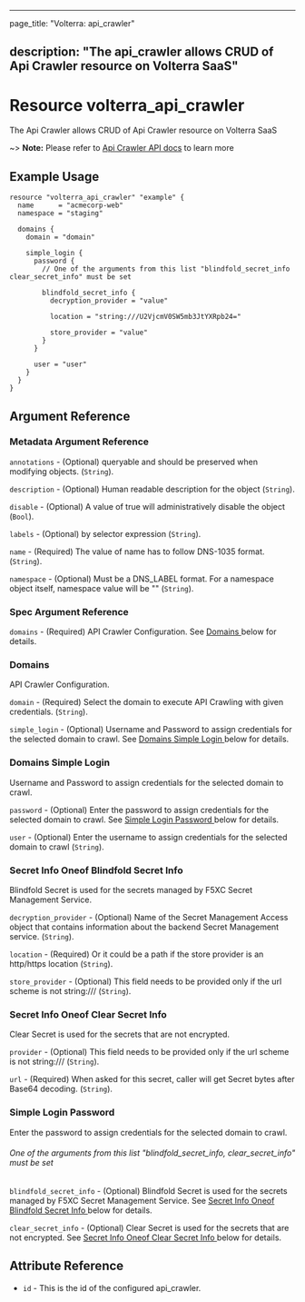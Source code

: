 ---

page_title: "Volterra: api_crawler"

description: "The api_crawler allows CRUD of Api Crawler resource on Volterra SaaS"
-----------------------------------------------------------------------------------

Resource volterra_api_crawler
=============================

The Api Crawler allows CRUD of Api Crawler resource on Volterra SaaS

~> **Note:** Please refer to [Api Crawler API docs](https://docs.cloud.f5.com/docs-v2/api/api-crawler) to learn more

Example Usage
-------------

```hcl
resource "volterra_api_crawler" "example" {
  name      = "acmecorp-web"
  namespace = "staging"

  domains {
    domain = "domain"

    simple_login {
      password {
        // One of the arguments from this list "blindfold_secret_info clear_secret_info" must be set

        blindfold_secret_info {
          decryption_provider = "value"

          location = "string:///U2VjcmV0SW5mb3JtYXRpb24="

          store_provider = "value"
        }
      }

      user = "user"
    }
  }
}

```

Argument Reference
------------------

### Metadata Argument Reference

`annotations` - (Optional) queryable and should be preserved when modifying objects. (`String`).

`description` - (Optional) Human readable description for the object (`String`).

`disable` - (Optional) A value of true will administratively disable the object (`Bool`).

`labels` - (Optional) by selector expression (`String`).

`name` - (Required) The value of name has to follow DNS-1035 format. (`String`).

`namespace` - (Optional) Must be a DNS_LABEL format. For a namespace object itself, namespace value will be "" (`String`).

### Spec Argument Reference

`domains` - (Required) API Crawler Configuration. See [Domains ](#domains) below for details.

### Domains

API Crawler Configuration.

`domain` - (Required) Select the domain to execute API Crawling with given credentials. (`String`).

`simple_login` - (Optional) Username and Password to assign credentials for the selected domain to crawl. See [Domains Simple Login ](#domains-simple-login) below for details.

### Domains Simple Login

Username and Password to assign credentials for the selected domain to crawl.

`password` - (Optional) Enter the password to assign credentials for the selected domain to crawl. See [Simple Login Password ](#simple-login-password) below for details.

`user` - (Optional) Enter the username to assign credentials for the selected domain to crawl (`String`).

### Secret Info Oneof Blindfold Secret Info

Blindfold Secret is used for the secrets managed by F5XC Secret Management Service.

`decryption_provider` - (Optional) Name of the Secret Management Access object that contains information about the backend Secret Management service. (`String`).

`location` - (Required) Or it could be a path if the store provider is an http/https location (`String`).

`store_provider` - (Optional) This field needs to be provided only if the url scheme is not string:/// (`String`).

### Secret Info Oneof Clear Secret Info

Clear Secret is used for the secrets that are not encrypted.

`provider` - (Optional) This field needs to be provided only if the url scheme is not string:/// (`String`).

`url` - (Required) When asked for this secret, caller will get Secret bytes after Base64 decoding. (`String`).

### Simple Login Password

Enter the password to assign credentials for the selected domain to crawl.

###### One of the arguments from this list "blindfold_secret_info, clear_secret_info" must be set

`blindfold_secret_info` - (Optional) Blindfold Secret is used for the secrets managed by F5XC Secret Management Service. See [Secret Info Oneof Blindfold Secret Info ](#secret-info-oneof-blindfold-secret-info) below for details.

`clear_secret_info` - (Optional) Clear Secret is used for the secrets that are not encrypted. See [Secret Info Oneof Clear Secret Info ](#secret-info-oneof-clear-secret-info) below for details.

Attribute Reference
-------------------

-	`id` - This is the id of the configured api_crawler.
